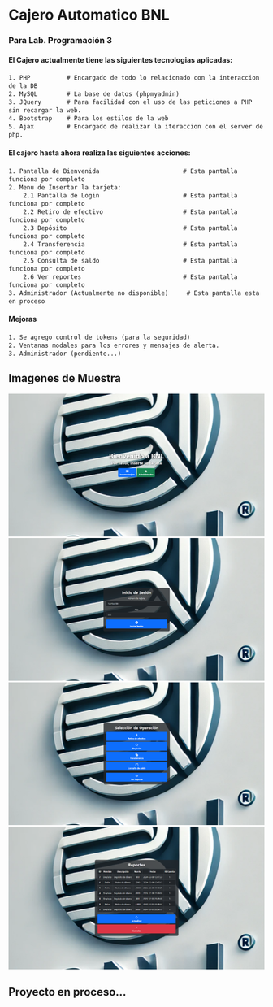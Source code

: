 # Cajero Automatico BNL
### Para Lab. Programación 3

#### El Cajero actualmente tiene las siguientes tecnologias aplicadas:

```shell
1. PHP          # Encargado de todo lo relacionado con la interaccion de la DB
2. MySQL        # La base de datos (phpmyadmin)
3. JQuery       # Para facilidad con el uso de las peticiones a PHP sin recargar la web.
4. Bootstrap    # Para los estilos de la web
5. Ajax         # Encargado de realizar la iteraccion con el server de php.
```

#### El cajero hasta ahora realiza las siguientes acciones:
```shell
1. Pantalla de Bienvenida                       # Esta pantalla funciona por completo
2. Menu de Insertar la tarjeta:
    2.1 Pantalla de Login                       # Esta pantalla funciona por completo
    2.2 Retiro de efectivo                      # Esta pantalla funciona por completo
    2.3 Depósito                                # Esta pantalla funciona por completo
    2.4 Transferencia                           # Esta pantalla funciona por completo
    2.5 Consulta de saldo                       # Esta pantalla funciona por completo
    2.6 Ver reportes                            # Esta pantalla funciona por completo
3. Administrador (Actualmente no disponible)     # Esta pantalla esta en proceso
```

#### Mejoras
```shell
1. Se agrego control de tokens (para la seguridad)
2. Ventanas modales para los errores y mensajes de alerta.
3. Administrador (pendiente...)
```


## Imagenes de Muestra
![Pantalla de Bienvenida](preview/preview_1.png)
![Pantalla de Login](preview/preview_2.png)
![Pantalla de Bienvenida](preview/preview_3.png)
![Pantalla de Ver reportes](preview/preview_4.png)

## Proyecto en proceso...